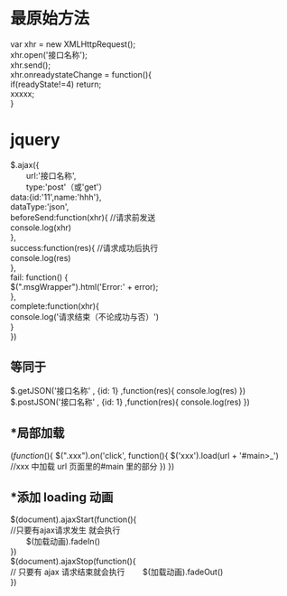 # 最原始方法

var xhr = new XMLHttpRequest();  
xhr.open('接口名称');  
xhr.send();  
xhr.onreadystateChange = function(){  
 if(readyState!=4) return;  
 xxxxx;  
}

# jquery

$.ajax({  
&emsp;&emsp;url:'接口名称',  
&emsp;&emsp;type:'post'（或'get'）  
    data:{id:'11',name:'hhh'},  
    dataType:'json',  
    beforeSend:function(xhr){  //请求前发送  
        console.log(xhr)  
    },  
    success:function(res){      //请求成功后执行  
        console.log(res)  
    },  
    fail: function() {  
        $(".msgWrapper").html('Error:' + error);  
 },  
 complete:function(xhr){  
 console.log('请求结束（不论成功与否）')  
 }  
})

## 等同于

$.getJSON('接口名称' , {id: 1} ,function(res){
    console.log(res)
})
$.postJSON('接口名称' , {id: 1} ,function(res){
console.log(res)
})

## \*局部加载

$(function($){
$(".xxx").on('click', function(){
        $('xxx').load(url + '#main>\_') //xxx 中加载 url 页面里的#main 里的部分
})
})

## \*添加 loading 动画

$(document).ajaxStart(function(){  
    //只要有ajax请求发生 就会执行  
&emsp;&emsp;$(加载动画).fadeIn()  
})  
$(document).ajaxStop(function(){  
// 只要有 ajax 请求结束就会执行 
&emsp;&emsp;$(加载动画).fadeOut()  
})
